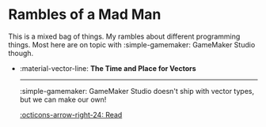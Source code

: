 # Rambles of a Mad Man

This is a mixed bag of things. My rambles about different programming things.
Most here are on topic with :simple-gamemaker: GameMaker Studio though.

<div class="grid cards" markdown>

- :material-vector-line: **The Time and Place for Vectors**

    ---
    :simple-gamemaker: GameMaker Studio doesn't ship with vector types, but we can make our own!

    [:octicons-arrow-right-24: Read](vectors.md)

</div>